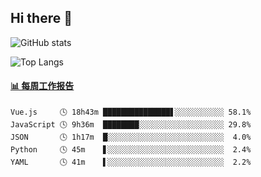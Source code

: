 ## Hi there 👋

![GitHub stats](https://github-readme-stats.orilight.top/api?username=orilights)

![Top Langs](https://github-readme-stats.orilight.top/api/top-langs/?username=orilights&layout=compact)

<!-- waka-box start -->
#### <a href="https://gist.github.com/92c8d5b388768c10efcba86e82b7c4fb" target="_blank">📊 每周工作报告</a>
```text
Vue.js     🕓 18h43m ███████████████▋░░░░░░░░░░░ 58.1%
JavaScript 🕓 9h36m  ████████░░░░░░░░░░░░░░░░░░░ 29.8%
JSON       🕓 1h17m  █░░░░░░░░░░░░░░░░░░░░░░░░░░  4.0%
Python     🕓 45m    ▋░░░░░░░░░░░░░░░░░░░░░░░░░░  2.4%
YAML       🕓 41m    ▌░░░░░░░░░░░░░░░░░░░░░░░░░░  2.2%
```
<!-- Powered by https://github.com/journey-ad/waka-box-go . -->
<!-- waka-box end -->
